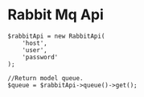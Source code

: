 # Rabbit Mq Api


```
$rabbitApi = new RabbitApi(
    'host',
    'user',
    'password'
);

//Return model queue.
$queue = $rabbitApi->queue()->get();
```